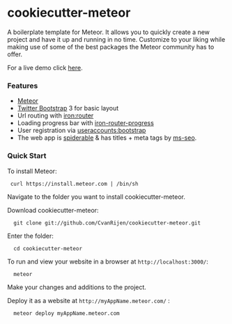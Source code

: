 # cookiecutter-meteor


A boilerplate template for Meteor. It allows you to quickly create a new project and have it up and running in no time.
Customize to your liking while making use of some of the best packages the Meteor community has to offer.

For a live demo click <a href="http://cookiecutter.meteor.com">here</a>.

### Features


* <a href="https://github.com/meteor/meteor">Meteor</a>
* <a href="https://github.com/twbs/bootstrap">Twitter Bootstrap</a> 3 for basic layout
* Url routing with <a href="https://github.com/EventedMind/iron-router">iron:router</a>
* Loading progress bar with <a href="https://github.com/Multiply/iron-router-progress">iron-router-progress</a>
* User registration via <a href="https://github.com/meteor-useraccounts/bootstrap">useraccounts:bootstrap</a>
* The web app is <a href="http://www.meteorpedia.com/read/spiderable/">spiderable</a> & has titles + meta tags by <a href="https://github.com/DerMambo/ms-seo">ms-seo</a>.



### Quick Start


To install Meteor:

     curl https://install.meteor.com | /bin/sh

Navigate to the folder you want to install cookiecutter-meteor.

Download cookiecutter-meteor:

      git clone git://github.com/CvanRijen/cookiecutter-meteor.git

Enter the folder:

      cd cookiecutter-meteor

To run and view your website in a browser at `http://localhost:3000/`:

      meteor

Make your changes and additions to the project.

Deploy it as a website at `http://myAppName.meteor.com/` :

      meteor deploy myAppName.meteor.com

